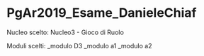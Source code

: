 # PgAr2019_Esame_DanieleChiaf

Nucleo scelto: Nucleo3 - Gioco di Ruolo

Moduli scelti: _modulo D3
               _modulo a1
               _modulo a2
